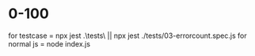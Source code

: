 # 0-100

for testcase = npx jest .\tests\ || npx jest ./tests/03-errorcount.spec.js
for normal js = node index.js